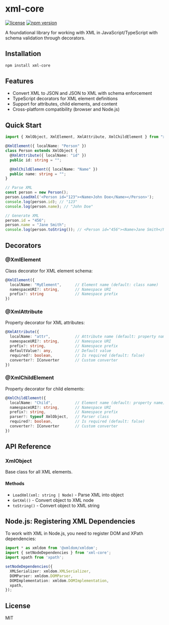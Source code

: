 # xml-core

[![license](https://img.shields.io/badge/license-MIT-green.svg?style=flat)](https://raw.githubusercontent.com/PeculiarVentures/xmldsigjs/master/LICENSE)
[![npm version](https://badge.fury.io/js/xml-core.svg)](https://badge.fury.io/js/xml-core)

A foundational library for working with XML in JavaScript/TypeScript with schema validation through decorators.

## Installation

```bash
npm install xml-core
```

## Features

- Convert XML to JSON and JSON to XML with schema enforcement
- TypeScript decorators for XML element definitions
- Support for attributes, child elements, and content
- Cross-platform compatibility (browser and Node.js)

## Quick Start

```typescript
import { XmlObject, XmlElement, XmlAttribute, XmlChildElement } from "xml-core";

@XmlElement({ localName: "Person" })
class Person extends XmlObject {
  @XmlAttribute({ localName: "id" })
  public id: string = "";

  @XmlChildElement({ localName: "Name" })
  public name: string = "";
}

// Parse XML
const person = new Person();
person.LoadXml('<Person id="123"><Name>John Doe</Name></Person>');
console.log(person.id); // "123"
console.log(person.name); // "John Doe"

// Generate XML
person.id = "456";
person.name = "Jane Smith";
console.log(person.toString()); // <Person id="456"><Name>Jane Smith</Name></Person>
```

## Decorators

### @XmlElement

Class decorator for XML element schema:

```typescript
@XmlElement({
  localName: "MyElement",      // Element name (default: class name)
  namespaceURI?: string,       // Namespace URI
  prefix?: string              // Namespace prefix
})
```

### @XmlAttribute

Property decorator for XML attributes:

```typescript
@XmlAttribute({
  localName: "attr",           // Attribute name (default: property name)
  namespaceURI?: string,       // Namespace URI
  prefix?: string,             // Namespace prefix
  defaultValue?: any,          // Default value
  required?: boolean,          // Is required (default: false)
  converter?: IConverter       // Custom converter
})
```

### @XmlChildElement

Property decorator for child elements:

```typescript
@XmlChildElement({
  localName: "Child",          // Element name (default: property name)
  namespaceURI?: string,       // Namespace URI
  prefix?: string,             // Namespace prefix
  parser?: typeof XmlObject,   // Parser class
  required?: boolean,          // Is required (default: false)
  converter?: IConverter       // Custom converter
})
```

## API Reference

### XmlObject

Base class for all XML elements.

#### Methods

- `LoadXml(xml: string | Node)` - Parse XML into object
- `GetXml()` - Convert object to XML node
- `toString()` - Convert object to XML string

## Node.js: Registering XML Dependencies

To work with XML in Node.js, you need to register DOM and XPath dependencies:

```typescript
import * as xmldom from '@xmldom/xmldom';
import { setNodeDependencies } from 'xml-core';
import xpath from 'xpath';

setNodeDependencies({
  XMLSerializer: xmldom.XMLSerializer,
  DOMParser: xmldom.DOMParser,
  DOMImplementation: xmldom.DOMImplementation,
  xpath,
});
```

## License

  MIT

